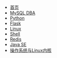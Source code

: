 <!-- _sidebar.md -->
<!-- 网页左边的侧边栏 -->
 * [首页](/)
 * [MySQL DBA](/notes/mysql.md)
 * [Python](/notes/python.md)
 * [Flask](notes/flask.md)
 * [Linux](/notes/linux.md)
 * [Shell](/notes/shell.md)
 * [Redis](/notes/Redis.md)
 * [Java SE](/notes/javase.md)
 * [操作系统与Linux内核](/notes/os_and_linux_kernal.md)
